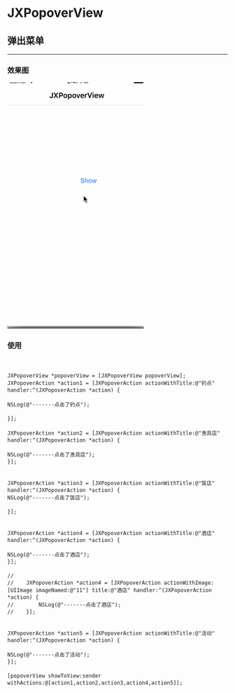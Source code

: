 # JXPopoverView
## 弹出菜单

*****

### 效果图

![image](https://github.com/HJXIcon/JXPopoverView/blob/master/JXPopoverView/JXPopoverView.gif)


### 使用


<pre><code>

JXPopoverView *popoverView = [JXPopoverView popoverView];
JXPopoverAction *action1 = [JXPopoverAction actionWithTitle:@"钓点" handler:^(JXPopoverAction *action) {

NSLog(@"-------点击了钓点");

}];

JXPopoverAction *action2 = [JXPopoverAction actionWithTitle:@"渔具店" handler:^(JXPopoverAction *action) {

NSLog(@"-------点击了渔具店");
}];


JXPopoverAction *action3 = [JXPopoverAction actionWithTitle:@"饭店" handler:^(JXPopoverAction *action) {
NSLog(@"-------点击了饭店");

}];


JXPopoverAction *action4 = [JXPopoverAction actionWithTitle:@"酒店" handler:^(JXPopoverAction *action) {

NSLog(@"-------点击了酒店");
}];

//
//    JXPopoverAction *action4 = [JXPopoverAction actionWithImage:[UIImage imageNamed:@"11"] title:@"酒店" handler:^(JXPopoverAction *action) {
//        NSLog(@"-------点击了酒店");
//    }];


JXPopoverAction *action5 = [JXPopoverAction actionWithTitle:@"活动" handler:^(JXPopoverAction *action) {

NSLog(@"-------点击了活动");
}];

[popoverView showToView:sender withActions:@[action1,action2,action3,action4,action5]];

</code></pre>
